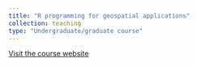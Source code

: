 ```yaml
---
title: "R programming for geospatial applications"
collection: teaching
type: "Undergraduate/graduate course"
---
```


[Visit the course website](https://yangshao2.github.io/Geog4254-5254G/)

